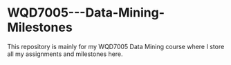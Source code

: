 # WQD7005---Data-Mining-Milestones
This repository is mainly for my WQD7005 Data Mining course where I store all my assignments and milestones here.
